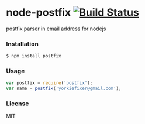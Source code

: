 
node-postfix [![Build Status](https://travis-ci.org/yorkie/node-envm.png)](https://travis-ci.org/yorkie/node-postfix)
============================================

postfix parser in email address for nodejs

### Installation

```bash
$ npm install postfix
```

### Usage

```js
var postfix = require('postfix');
var name = postfix('yorkiefixer@gmail.com');
```

### License

MIT